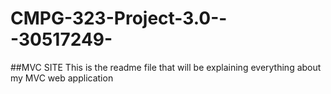 # CMPG-323-Project-3.0---30517249-
##MVC SITE
This is the readme file that will be explaining everything about my MVC web application
